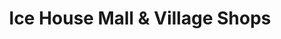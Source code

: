 ---
title: "Ice House Mall & Village Shops"
url: /barrington/ice-house-mall-and-village-shops/
shop: mall
---